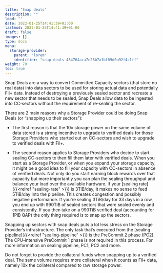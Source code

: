 ```yaml
---
title: "Snap deals"
description: ""
lead: ""
date: 2022-01-25T14:41:39+01:00
lastmod: 2022-01-25T14:41:39+01:00
draft: false
images: []
type: docs
menu:
  storage-provider:
    parent: "lorem"
    identifier: "snap-deals-434704aca7c26b7a1bf09d0a92f4c1ff"
weight: 70
toc: true
---
```


Snap Deals are a way to convert Committed Capacity sectors (that store no real data) into data sectors to be used for storing actual data and potentially Fil+ data. Instead of destroying a previously sealed sector and recreate a new sector that needs to be sealed, Snap Deals allow data to be ingested into CC-sectors without the requirement of re-sealing the sector.

There are 2 main reasons why a Storage Provider could be doing Snap Deals (or “snapping up their sectors”):

* The first reason is that the 10x storage power on the same volume of data stored is a strong incentive to upgrade to verified deals for those Storage Providers who started out on CC-sectors and wish to upgrade to verified deals with Fil+.

* The second reason applies to Storage Providers who decide to start sealing CC-sectors to then fill them later with verified deals. When you start as a Storage Provider, or when you expand your storage capacity, it might be a good idea to fill your capacity with CC-sectors in absence of verified deals. Not only do you start earning block rewards over that capacity but more importantly you can plan the sealing throughput and balance your load over the available hardware. If your [sealing rate]({{<relref "sealing-rate" >}}) is 3TiB/day, it makes no sense to feed 5TiB/day into the pipeline. This creates congestion and possibly negative performance. If you’re sealing 3TiB/day for 33 days in a row, you end up with 990TiB of sealed sectors that were sealed evenly and consistently. If you then take on a 990TiB verified deal (accounting for 1PiB QAP) the only thing required is to snap up the sectors.

Snapping up sectors with snap deals puts a lot less stress on the Storage Provider’s infrastructure. The only task that’s executed from the [sealing pipeline]({{<relref "sealing-pipeline" >}}) is the PreCommit 2 phase (PC2). The CPU-intensive PreCommit 1 phase is not required in this process. For more information on sealing pipeline, PC1, PC2 and more.

Do not forget to provide the collateral funds when snapping up to a verified deal. The same volume requires more collateral when it counts as Fil+ data, namely 10x the collateral compared to raw storage power.
